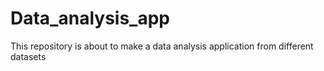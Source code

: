 # Data_analysis_app
This repository is about to make a data analysis application from different datasets
